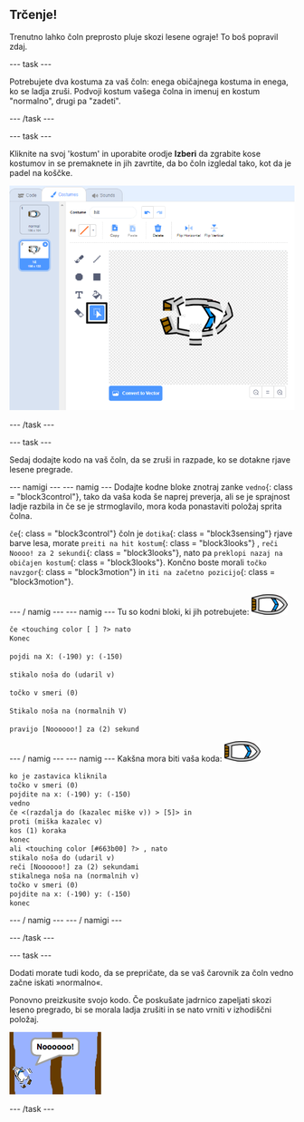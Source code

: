## Trčenje!

Trenutno lahko čoln preprosto pluje skozi lesene ograje! To boš popravil zdaj.

\--- task \---

Potrebujete dva kostuma za vaš čoln: enega običajnega kostuma in enega, ko se ladja zruši. Podvoji kostum vašega čolna in imenuj en kostum "normalno", drugi pa "zadeti".

\--- /task \---

\--- task \---

Kliknite na svoj 'kostum' in uporabite orodje **Izberi** da zgrabite kose kostumov in se premaknete in jih zavrtite, da bo čoln izgledal tako, kot da je padel na koščke.

![posnetek zaslona](images/boat-hit-costume-annotated.png)

\--- /task \---

\--- task \---

Sedaj dodajte kodo na vaš čoln, da se zruši in razpade, ko se dotakne rjave lesene pregrade.

\--- namigi \--- \--- namig \--- Dodajte kodne bloke znotraj zanke `vedno`{: class = "block3control"}, tako da vaša koda še naprej preverja, ali se je sprajnost ladje razbila in če se je strmoglavilo, mora koda ponastaviti položaj sprita čolna.

`če`{: class = "block3control"} čoln je `dotika`{: class = "block3sensing"} rjave barve lesa, morate `preiti na hit kostum`{: class = "block3looks"} , `reči Noooo! za 2 sekundi`{: class = "block3looks"}, nato pa `preklopi nazaj na običajen kostum`{: class = "block3looks"}. Končno boste morali `točko navzgor`{: class = "block3motion"} in `iti na začetno pozicijo`{: class = "block3motion"}.

\--- / namig \--- \--- namig \--- Tu so kodni bloki, ki jih potrebujete: ![čoln](images/boat_resize.png)

```blocks3
če <touching color [ ] ?> nato
Konec

pojdi na X: (-190) y: (-150)

stikalo noša do (udaril v)

točko v smeri (0)

Stikalo noša na (normalnih V)

pravijo [Noooooo!] za (2) sekund
```

\--- / namig \--- \--- namig \--- Kakšna mora biti vaša koda: ![čoln](images/boat_resize.png)

```blocks3
ko je zastavica kliknila
točko v smeri (0)
pojdite na x: (-190) y: (-150)
vedno
če <(razdalja do (kazalec miške v)) > [5]> in
proti (miška kazalec v)
kos (1) koraka
konec
ali <touching color [#663b00] ?> , nato
stikalo noša do (udaril v)
reči [Noooooo!] za (2) sekundami
stikalnega noša na (normalnih v)
točko v smeri (0)
pojdite na x: (-190) y: (-150)
konec
```

\--- / namig \--- \--- / namigi \---

\--- /task \---

\--- task \---

Dodati morate tudi kodo, da se prepričate, da se vaš čarovnik za čoln vedno začne iskati »normalno«.

Ponovno preizkusite svojo kodo. Če poskušate jadrnico zapeljati skozi leseno pregrado, bi se morala ladja zrušiti in se nato vrniti v izhodiščni položaj.

![posnetek zaslona](images/boat-crash.png)

\--- /task \---